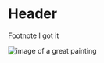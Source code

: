 
# Header

Footnote I got it

![image of a great painting](https://github.com/BobbyShurcher/skills-communicate-using-markdown/assets/156851619/46c90642-a29c-4fe1-a889-fd9446477e01)
